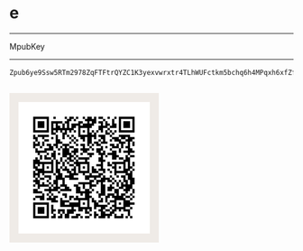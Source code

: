 # e

---

MpubKey

---

```
Zpub6ye9Ssw5RTm2978ZqFTFtrQYZC1K3yexvwrxtr4TLhWUFctkm5bchq6h4MPqxh6xfZftUi6tGUpsFGSkojtRS9sMNbt4SGT6MK1tbPKXUhZ
```

![](qrcode.png)
---

